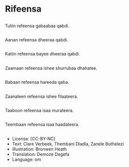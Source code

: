 # Rifeensa

##
Tuliin refeensa gabaabaa qabdi.

##
Aanan refeensa dheeraa qabdi.

##
Katiin refeensa bayee dheeraa qabdi.

##
Zaamaan refeensa ishee shurrubaa dhahatee.

##
Babaan refeensa hareeda qaba.

##
Zaanaleen refeensa ishee filaateera.

##
Taaboon refeensa isaa murateera.

##
Teembaan refeensa isaa haadateera.

##
* License: [CC-BY-NC]
* Text: Clare Verbeek, Thembani Dladla, Zanele Buthelezi
* Illustration: Bronwen Heath
* Translation: Demoze Degefa
* Language: om
